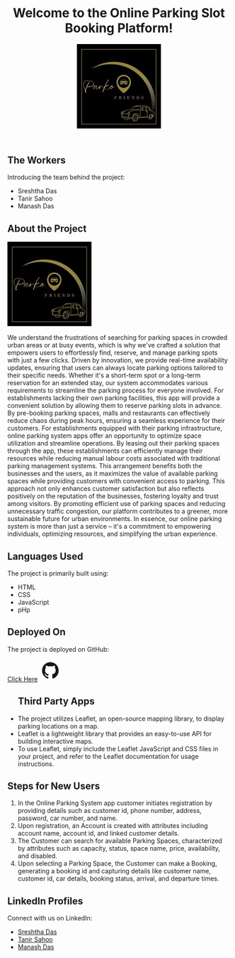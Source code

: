 <!DOCTYPE html>
<html lang="en">
<head>
    <meta charset="UTF-8">
    <meta name="viewport" content="width=device-width, initial-scale=1.0">
    
<link rel="stylesheet" href="styles.css">
</head>
<body>
    <header>
        <h1>Welcome to the Online Parking Slot Booking Platform!</h1>
	        <img src="img/morales (1) (1).jpg" alt="Logo">
    </header>

<section>
        <h2>The Workers</h2>
        <p>Introducing the team behind the project:</p>
        <ul>
            <li>Sreshtha Das</li>
            <li>Tanir Sahoo</li>
            <li>Manash Das</li>
        </ul>
    </section>

<section>
        <h2> About the Project </h2>
	<img src="img/morales (1) (1).jpg" alt="Logo">
        <p> We understand the frustrations of searching for parking spaces in crowded urban areas or at busy events, which is why we've crafted a solution that empowers users to effortlessly find, reserve, and manage parking spots with just a few clicks.
Driven by innovation, we provide real-time availability updates, ensuring that users can always locate parking options tailored to their specific needs. Whether it's a short-term spot  or a long-term reservation for an extended stay, our system accommodates various requirements to streamline the parking process for everyone involved.
For establishments lacking their own parking facilities, this app will provide a convenient solution by allowing them to reserve parking slots in advance. By pre-booking parking spaces, malls and restaurants can effectively reduce chaos during peak hours, ensuring a seamless experience for their customers. 
For establishments equipped with their parking infrastructure, online parking system apps offer an opportunity to optimize space utilization and streamline operations. By leasing out their parking spaces through the app, these establishments can efficiently manage their resources while reducing manual labour costs associated with traditional parking management systems. This arrangement benefits both the businesses and the users, as it maximizes the value of available parking spaces while providing customers with convenient access to parking. 
This approach not only enhances customer satisfaction but also reflects positively on the reputation of the businesses, fostering loyalty and trust among visitors.
By promoting efficient use of parking spaces and reducing unnecessary traffic congestion, our platform contributes to a greener, more sustainable future for urban environments.
In essence, our online parking system is more than just a service – it's a commitment to empowering individuals, optimizing resources, and simplifying the urban experience.
</p>
        
</section>

<section >
       <h2>Languages Used</h2>
        <p>The project is primarily built using:</p>
        <ul>
            <li>HTML</li>
            <li>CSS</li>
            <li>JavaScript</li>
	    <li>pHp</li>
        </ul>
    </section>

<section>
        <h2>Deployed On</h2>
        <p>The project is deployed on GitHub:</p>
        <a href="https://github.com/tanirsahoo/ParkoFriend">Click Here</a>
            <img src="img/github_resized_resized (1).png" alt="GitHub Logo">
       
</section>

<section>
<ul>
        <h2>Third Party Apps</h2>
        <li>The project utilizes Leaflet, an open-source mapping library, to display parking locations on a map.</li>
        <li>Leaflet is a lightweight library that provides an easy-to-use API for building interactive maps.</li>
        <li>To use Leaflet, simply include the Leaflet JavaScript and CSS files in your project, and refer to the Leaflet documentation for usage instructions.</li>
</ul>
    </section>

 <section>
        <h2>Steps for New Users</h2>
	 <ol>
        <li> In the Online Parking System app customer initiates registration by providing details such as customer id, phone number, address, password, car number, and name.</li>
	<li>Upon registration, an Account is created with attributes including account name, account id, and linked customer details.</li>
	 <li>The Customer can search for available Parking Spaces, characterized by attributes such as capacity, status, space name, price, availability, and disabled.</li>
	 <li>Upon selecting a Parking Space, the Customer can make a Booking, generating a booking id and capturing details like customer name, customer id, car details, booking status, arrival, and departure times. </li>
	 </ol>
    </section>
    <footer>
        <h2>LinkedIn Profiles</h2>
        <p>Connect with us on LinkedIn:</p>
        <ul>
            <li><a href="https://www.linkedin.com/in/sreshtha-das-614135228/">Sreshtha Das</a></li>
            <li><a href="https://www.linkedin.com/in/tanir-sahoo-b0220b222?utm_source=share&utm_campaign=share_via&utm_content=profile&utm_medium=android_app">Tanir Sahoo</a></li>
	    <li><a href="https://www.linkedin.com/in/manash-das-3418182a5?utm_source=share&utm_campaign=share_via&utm_content=profile&utm_medium=android_app">Manash Das</a></li>
        </ul>
    </footer>
</body>
</html>

